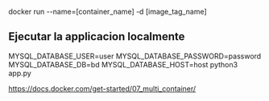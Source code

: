 docker run --name=[container_name] -d [image_tag_name]

 
## Ejecutar la applicacion localmente
MYSQL_DATABASE_USER=user MYSQL_DATABASE_PASSWORD=password MYSQL_DATABASE_DB=bd MYSQL_DATABASE_HOST=host python3 app.py

https://docs.docker.com/get-started/07_multi_container/